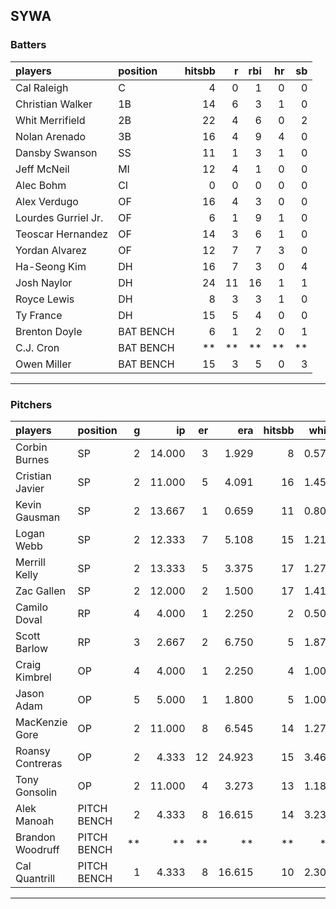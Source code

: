 ## SYWA

### Batters

 
|players             |position  | hitsbb|  r| rbi| hr| sb| 
|:-------------------|:---------|------:|--:|---:|--:|--:| 
|Cal Raleigh         |C         |      4|  0|   1|  0|  0| 
|Christian Walker    |1B        |     14|  6|   3|  1|  0| 
|Whit Merrifield     |2B        |     22|  4|   6|  0|  2| 
|Nolan Arenado       |3B        |     16|  4|   9|  4|  0| 
|Dansby Swanson      |SS        |     11|  1|   3|  1|  0| 
|Jeff McNeil         |MI        |     12|  4|   1|  0|  0| 
|Alec Bohm           |CI        |      0|  0|   0|  0|  0| 
|Alex Verdugo        |OF        |     16|  4|   3|  0|  0| 
|Lourdes Gurriel Jr. |OF        |      6|  1|   9|  1|  0| 
|Teoscar Hernandez   |OF        |     14|  3|   6|  1|  0| 
|Yordan Alvarez      |OF        |     12|  7|   7|  3|  0| 
|Ha-Seong Kim        |DH        |     16|  7|   3|  0|  4| 
|Josh Naylor         |DH        |     24| 11|  16|  1|  1| 
|Royce Lewis         |DH        |      8|  3|   3|  1|  0| 
|Ty France           |DH        |     15|  5|   4|  0|  0| 
|Brenton Doyle       |BAT BENCH |      6|  1|   2|  0|  1| 
|C.J. Cron           |BAT BENCH |     **| **|  **| **| **| 
|Owen Miller         |BAT BENCH |     15|  3|   5|  0|  3| 


* * *

### Pitchers

 
|players          |position    |  g|     ip| er|    era| hitsbb|  whip| so|  w| sv| 
|:----------------|:-----------|--:|------:|--:|------:|------:|-----:|--:|--:|--:| 
|Corbin Burnes    |SP          |  2| 14.000|  3|  1.929|      8| 0.571| 16|  1|  0| 
|Cristian Javier  |SP          |  2| 11.000|  5|  4.091|     16| 1.455|  7|  1|  0| 
|Kevin Gausman    |SP          |  2| 13.667|  1|  0.659|     11| 0.805| 24|  2|  0| 
|Logan Webb       |SP          |  2| 12.333|  7|  5.108|     15| 1.216|  9|  0|  0| 
|Merrill Kelly    |SP          |  2| 13.333|  5|  3.375|     17| 1.275| 13|  2|  0| 
|Zac Gallen       |SP          |  2| 12.000|  2|  1.500|     17| 1.417| 13|  1|  0| 
|Camilo Doval     |RP          |  4|  4.000|  1|  2.250|      2| 0.500|  6|  0|  2| 
|Scott Barlow     |RP          |  3|  2.667|  2|  6.750|      5| 1.875|  5|  0|  1| 
|Craig Kimbrel    |OP          |  4|  4.000|  1|  2.250|      4| 1.000|  5|  1|  2| 
|Jason Adam       |OP          |  5|  5.000|  1|  1.800|      5| 1.000|  6|  1|  3| 
|MacKenzie Gore   |OP          |  2| 11.000|  8|  6.545|     14| 1.273|  9|  0|  0| 
|Roansy Contreras |OP          |  2|  4.333| 12| 24.923|     15| 3.462|  7|  0|  0| 
|Tony Gonsolin    |OP          |  2| 11.000|  4|  3.273|     13| 1.182|  7|  1|  0| 
|Alek Manoah      |PITCH BENCH |  2|  4.333|  8| 16.615|     14| 3.231|  2|  0|  0| 
|Brandon Woodruff |PITCH BENCH | **|     **| **|     **|     **|    **| **| **| **| 
|Cal Quantrill    |PITCH BENCH |  1|  4.333|  8| 16.615|     10| 2.308|  3|  0|  0| 


* * *


